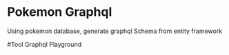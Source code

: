 # Pokemon Graphql

Using pokemon database, generate graphql Schema from entity framework

#Tool
Graphql Playground
